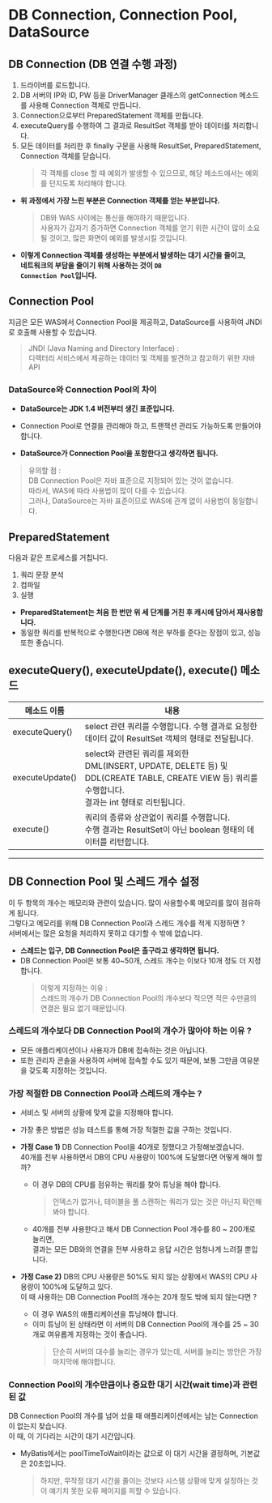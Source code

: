 # DB Connection, Connection Pool, DataSource

## DB Connection (DB 연결 수행 과정)
1. 드라이버를 로드합니다.
2. DB 서버의 IP와 ID, PW 등을 DriverManager 클래스의 getConnection 메소드를 사용해 Connection 객체로 만듭니다.
3. Connection으로부터 PreparedStatement 객체를 만듭니다.
4. executeQuery를 수행하여 그 결과로 ResultSet 객체를 받아 데이터를 처리합니다.
5. 모든 데이터를 처리한 후 finally 구문을 사용해 ResultSet, PreparedStatement, Connection 객체를 닫습니다.
    > 각 객체를 close 할 때 예외가 발생할 수 있으므로, 해당 메소드에서는 예외를 던지도록 처리해야 합니다.
    
* **위 과정에서 가장 느린 부분은 Connection 객체를 얻는 부분입니다.**
    > DB와 WAS 사이에는 통신을 해야하기 때문입니다.<br/>
    사용자가 갑자기 증가하면 Connection 객체를 얻기 위한 시간이 많이 소요될 것이고, 많은 화면이 예외를 발생시킬 것입니다.

* **이렇게 Connection 객체를 생성하는 부분에서 발생하는 대기 시간을 줄이고,<br/>
네트워크의 부담을 줄이기 위해 사용하는 것이 <code>DB Connection Pool</code>입니다.**

## Connection Pool
지금은 모든 WAS에서 Connection Pool을 제공하고, DataSource를 사용하여 JNDI로 호출해 사용할 수 있습니다.
> JNDI (Java Naming and Directory Interface) :<br/>
디렉터리 서비스에서 제공하는 데이터 및 객체를 발견하고 참고하기 위한 자바 API

### DataSource와 Connection Pool의 차이
* **DataSource는 JDK 1.4 버전부터 생긴 표준입니다.**

* Connection Pool로 연결을 관리해야 하고, 트랜잭션 관리도 가능하도록 만들어야 합니다.

* **DataSource가 Connection Pool을 포함한다고 생각하면 됩니다.**
> 유의할 점 :<br/>
DB Connection Pool은 자바 표준으로 지정되어 있는 것이 없습니다.<br/>
따라서, WAS에 따라 사용법이 많이 다를 수 있습니다.<br/>
그러나, DataSource는 자바 표준이므로 WAS에 관계 없이 사용법이 동일합니다.

## PreparedStatement
다음과 같은 프로세스를 거칩니다.
1. 쿼리 문장 분석
2. 컴파일
3. 실행

* **PreparedStatement는 처음 한 번만 위 세 단계를 거친 후 캐시에 담아서 재사용합니다.**
* 동일한 쿼리를 반복적으로 수행한다면 DB에 적은 부하를 준다는 장점이 있고, 성능 또한 좋습니다.

## executeQuery(), executeUpdate(), execute() 메소드

메소드 이름 | 내용
------------|------------
executeQuery() | select 관련 쿼리를 수행합니다. 수행 결과로 요청한 데이터 값이 ResultSet 객체의 형태로 전달됩니다.
executeUpdate() | select와 관련된 쿼리를 제외한<br/>DML(INSERT, UPDATE, DELETE 등) 및 DDL(CREATE TABLE, CREATE VIEW 등) 쿼리를 수행합니다.<br/>결과는 int 형태로 리턴됩니다.
execute() | 쿼리의 종류와 상관없이 쿼리를 수행합니다.<br/>수행 결과는 ResultSet이 아닌 boolean 형태의 데이터를 리턴합니다.

---

## DB Connection Pool 및 스레드 개수 설정
이 두 항목의 개수는 메모리와 관련이 있습니다. 많이 사용할수록 메모리를 많이 점유하게 됩니다.<br/>
그렇다고 메모리를 위해 DB Connection Pool과 스레드 개수를 적게 지정하면 ?<br/>
서버에서는 많은 요청을 처리하지 못하고 대기할 수 밖에 없습니다.

* **스레드는 입구, DB Connection Pool은 출구라고 생각하면 됩니다.**
* DB Connection Pool은 보통 40~50개, 스레드 개수는 이보다 10개 정도 더 지정합니다.
    > 이렇게 지정하는 이유 :<br/>
    스레드의 개수가 DB Connection Pool의 개수보다 적으면 적은 수만큼의 연결은 필요 없기 때문입니다.
    
### 스레드의 개수보다 DB Connection Pool의 개수가 많아야 하는 이유 ?
* 모든 애플리케이션이나 사용자가 DB에 접속하는 것은 아닙니다.
* 또한 관리자 콘솔을 사용하여 서버에 접속할 수도 있기 때문에, 보통 그만큼 여유분을 갖도록 지정하는 것입니다.

### 가장 적절한 DB Connection Pool과 스레드의 개수는 ?
* 서비스 및 서버의 상황에 맞게 값을 지정해야 합니다.
* 가장 좋은 방법은 성능 테스트를 통해 가장 적절한 값을 구하는 것입니다.

* **가정 Case 1)** DB Connection Pool을 40개로 정했다고 가정해보겠습니다.<br/>
40개를 전부 사용하면서 DB의 CPU 사용량이 100%에 도달했다면 어떻게 해야 할까?
    * 이 경우 DB의 CPU를 점유하는 쿼리를 찾아 튜닝을 해야 합니다.
        > 인덱스가 없거나, 테이블을 풀 스캔하는 쿼리가 있는 것은 아닌지 확인해봐야 합니다.
    * 40개를 전부 사용한다고 해서 DB Connection Pool 개수를 80 ~ 200개로 늘리면,<br/>
    결과는 모든 DB와의 연결을 전부 사용하고 응답 시간은 엄청나게 느려질 뿐입니다.
    
* **가정 Case 2)** DB의 CPU 사용량은 50%도 되지 않는 상황에서 WAS의 CPU 사용량이 100%에 도달하고 있다.<br/>
이 때 사용하는 DB Connection Pool의 개수는 20개 정도 밖에 되지 않는다면 ?
    * 이 경우 WAS의 애플리케이션을 튜닝해야 합니다.
    * 이미 튜닝이 된 상태라면 이 서버의 DB Connection Pool의 개수를 25 ~ 30개로 여유롭게 지정하는 것이 좋습니다.
        > 단순히 서버의 대수를 늘리는 경우가 있는데, 서버를 늘리는 방안은 가장 마지막에 해야합니다.
        
### Connection Pool의 개수만큼이나 중요한 대기 시간(wait time)과 관련된 값
DB Connection Pool의 개수를 넘어 섰을 때 애플리케이션에서는 남는 Connection이 없는지 찾습니다.<br/>
이 때, 이 기다리는 시간이 대기 시간입니다.
* MyBatis에서는 poolTimeToWait이라는 값으로 이 대기 시간을 결정하며, 기본값은 20초입니다.
     > 하지만, 무작정 대기 시간을 줄이는 것보다 시스템 상황에 맞게 설정하는 것이 예기치 못한 오류 페이지를 피할 수 있습니다.